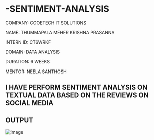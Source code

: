 # -SENTIMENT-ANALYSIS

COMPANY: COOETECH IT SOLUTIONS

NAME: THUMMAPALA MEHER KRISHNA PRASANNA

INTERN ID: CT6WRKF

DOMAIN: DATA ANALYSIS

DURATION: 6 WEEKS

MENTOR: NEELA SANTHOSH

## I HAVE PERFORM SENTIMENT ANALYSIS ON TEXTUAL DATA BASED ON THE REVIEWS ON SOCIAL MEDIA

## OUTPUT

![Image](https://github.com/user-attachments/assets/d8e66cdc-c293-41d3-92c5-d6d5828f9bea)

